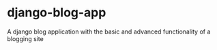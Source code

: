 # django-blog-app
A django blog application with the basic and advanced functionality of a blogging site
